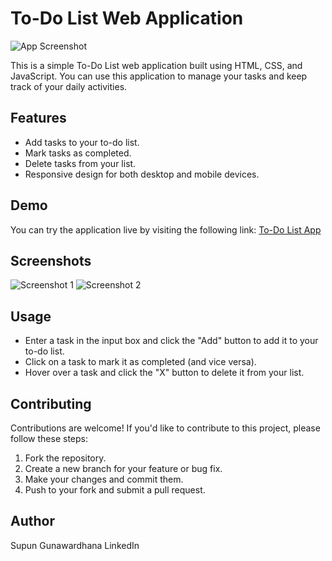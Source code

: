 # To-Do List Web Application

![App Screenshot](screenshot.png)

This is a simple To-Do List web application built using HTML, CSS, and JavaScript. You can use this application to manage your tasks and keep track of your daily activities.

## Features

- Add tasks to your to-do list.
- Mark tasks as completed.
- Delete tasks from your list.
- Responsive design for both desktop and mobile devices.

## Demo

You can try the application live by visiting the following link: [To-Do List App](https://yourappdomain.com)

## Screenshots

![Screenshot 1](screenshots/screenshot1.png)
![Screenshot 2](screenshots/screenshot2.png)

## Usage

- Enter a task in the input box and click the "Add" button to add it to your to-do list.
- Click on a task to mark it as completed (and vice versa).
- Hover over a task and click the "X" button to delete it from your list.

## Contributing

Contributions are welcome! If you'd like to contribute to this project, please follow these steps:

01. Fork the repository.
02. Create a new branch for your feature or bug fix.
03. Make your changes and commit them.
04. Push to your fork and submit a pull request.

## Author

Supun Gunawardhana
LinkedIn
